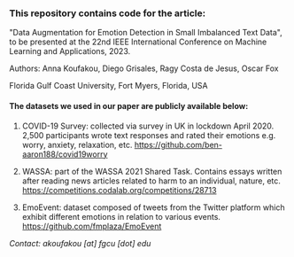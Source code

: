 ### This repository contains code for the article:
"Data Augmentation for Emotion Detection in Small Imbalanced Text Data", to be presented at the 22nd IEEE International Conference on Machine Learning and Applications, 2023.

Authors: Anna Koufakou, Diego Grisales, Ragy Costa de Jesus, Oscar Fox 

Florida Gulf Coast University, Fort Myers, Florida, USA


#### The datasets we used in our paper are publicly available below:

1. COVID-19 Survey: collected via survey in UK in lockdown April 2020. 2,500 participants wrote text responses and rated their emotions e.g. worry, anxiety, relaxation, etc. https://github.com/ben-aaron188/covid19worry

2. WASSA: part of the WASSA 2021 Shared Task. Contains essays written after reading news articles related to harm to an individual, nature, etc. https://competitions.codalab.org/competitions/28713

3. EmoEvent: dataset composed of tweets from the Twitter platform which exhibit different emotions in relation to various events. https://github.com/fmplaza/EmoEvent

_Contact: akoufakou [at] fgcu [dot] edu_
